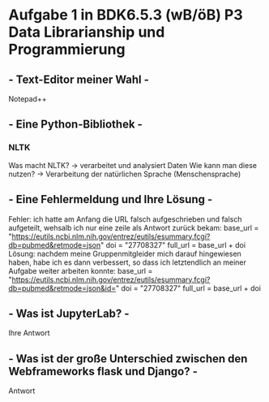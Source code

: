 # Aufgabe 1 in BDK6.5.3 (wB/öB) P3 Data Librarianship und Programmierung

## - Text-Editor meiner Wahl -
Notepad++
## - Eine Python-Bibliothek -
### NLTK
Was macht NLTK? -> verarbeitet und analysiert Daten 
Wie kann man diese nutzen? -> Verarbeitung der natürlichen Sprache (Menschensprache)
## - Eine Fehlermeldung und Ihre Lösung -
Fehler: ich hatte am Anfang die URL falsch aufgeschrieben und falsch aufgeteilt, wehsalb ich nur eine zeile als Antwort zurück bekam: 
base_url = "https://eutils.ncbi.nlm.nih.gov/entrez/eutils/esummary.fcgi?db=pubmed&retmode=json"
doi = "27708327"
full_url = base_url + doi
Lösung: nachdem meine Gruppenmitgleider mich darauf hingewiesen haben, habe ich es dann verbessert, so dass ich letztendlich an meiner Aufgabe weiter arbeiten konnte:
base_url = "https://eutils.ncbi.nlm.nih.gov/entrez/eutils/esummary.fcgi?db=pubmed&retmode=json&id="
doi = "27708327"
full_url = base_url + doi
## -  Was ist JupyterLab? -
Ihre Antwort
## - Was ist der große Unterschied zwischen den Webframeworks flask und Django? -
Antwort
